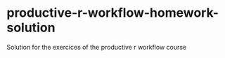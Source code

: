# productive-r-workflow-homework-solution
Solution for the exercices of the productive r workflow course
